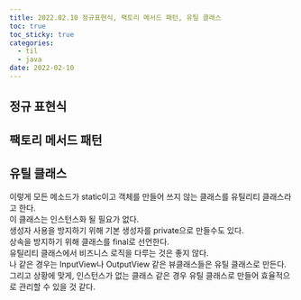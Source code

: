 ```yaml
---
title: 2022.02.10 정규표현식, 팩토리 메서드 패턴, 유틸 클래스
toc: true
toc_sticky: true
categories:
  - til
  - java
date: 2022-02-10
---
```


## 정규 표현식

## 팩토리 메서드 패턴

## 유틸 클래스

이렇게 모든 메소드가 static이고 객체를 만들어 쓰지 않는 클래스를 유틸리티 클래스라고 한다.<br/>
이 클래스는 인스턴스화 될 필요가 없다. <br/>
생성자 사용을 방지하기 위해 기본 생성자를 private으로 만들수도 있다.<br/>
상속을 방지하기 위해 클래스를 final로 선언한다. <br/>
유틸리티 클래스에서 비즈니스 로직을 다루는 것은 좋지 않다.<br/>나 같은 경우는 InputView나 OutputView 같은 뷰클래스들은 유틸 클래스로 만든다.<br/>
그리고 상황에 맞게, 인스턴스가 없는 클래스 같은 경우 유틸 클래스로 만들어 효율적으로 관리할 수 있을 것 같다.